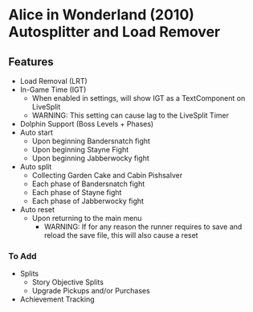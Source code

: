 # Alice in Wonderland (2010) Autosplitter and Load Remover

## Features
- Load Removal (LRT)
- In-Game Time (IGT)
    - When enabled in settings, will show IGT as a TextComponent on LiveSplit
    - WARNING: This setting can cause lag to the LiveSplit Timer
- Dolphin Support (Boss Levels + Phases)
- Auto start
    - Upon beginning Bandersnatch fight
    - Upon beginning Stayne Fight
    - Upon beginning Jabberwocky fight
- Auto split
    - Collecting Garden Cake and Cabin Pishsalver
    - Each phase of Bandersnatch fight
    - Each phase of Stayne fight
    - Each phase of Jabberwocky fight
- Auto reset
    - Upon returning to the main menu
        - WARNING: If for any reason the runner requires to save and reload the save file, this will also cause a reset

### To Add
- Splits
    - Story Objective Splits
    - Upgrade Pickups and/or Purchases
- Achievement Tracking